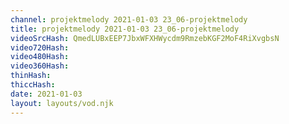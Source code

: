 ```yaml
---
channel: projektmelody 2021-01-03 23_06-projektmelody
title: projektmelody 2021-01-03 23_06-projektmelody
videoSrcHash: QmedLUBxEEP7JbxWFXHWycdm9RmzebKGF2MoF4RiXvgbsN
video720Hash: 
video480Hash: 
video360Hash: 
thinHash: 
thiccHash: 
date: 2021-01-03
layout: layouts/vod.njk
---
```

